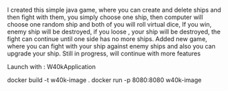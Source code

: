 I created this simple java game, where you can create and delete ships and then fight with them, you simply choose one ship, then computer will choose one random ship and both of you will roll virtual dice, If you win, enemy ship will be destroyed, if you loose , your ship will be destroyed, the fight can continue until one side has no more ships.
Added new game, where you can fight with your ship against enemy ships and also you can upgrade your ship.
Still in progress, will continue with more features

Launch with : W40kApplication

docker build -t w40k-image .
docker run -p 8080:8080 w40k-image
